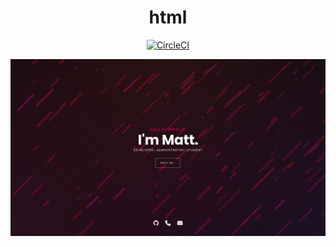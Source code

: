 <div align="center">

# html

[![CircleCI](https://dl.circleci.com/status-badge/img/circleci/V6FzNo8YwfusndyEm5zpNc/LzU3rrXuCWEW7zotRsqno1/tree/master.svg?style=svg)](https://dl.circleci.com/status-badge/redirect/circleci/V6FzNo8YwfusndyEm5zpNc/LzU3rrXuCWEW7zotRsqno1/tree/master)

</div>

![Screenshot](screenshot.png)
